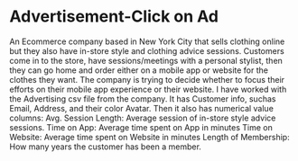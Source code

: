 # Advertisement-Click on Ad
An Ecommerce company based in New York City that sells clothing online but they also have in-store style and clothing advice sessions. Customers come in to the store, have sessions/meetings with a personal stylist, then they can go home and order either on a mobile app or website for the clothes they want.
The company is trying to decide whether to focus their efforts on their mobile app experience or their website.
I have worked with the Advertising csv file from the company. It has Customer info, suchas Email, Address, and their color Avatar. 
Then it also has numerical value columns:
  Avg. Session Length: Average session of in-store style advice sessions.
  Time on App: Average time spent on App in minutes
  Time on Website: Average time spent on Website in minutes
  Length of Membership: How many years the customer has been a member.
